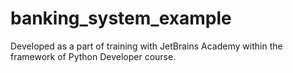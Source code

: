 # banking_system_example
Developed as a part of training with JetBrains Academy within the framework of Python Developer course.
